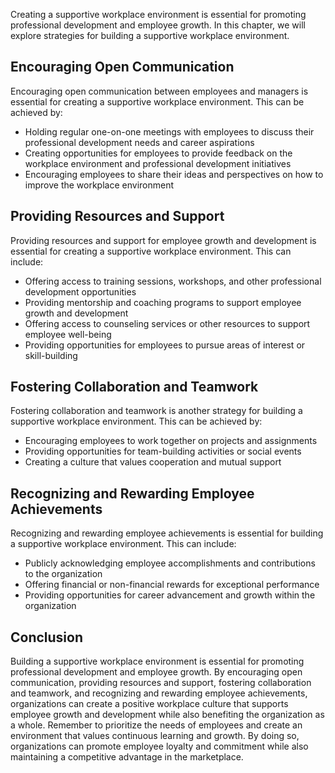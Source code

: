 
Creating a supportive workplace environment is essential for promoting professional development and employee growth. In this chapter, we will explore strategies for building a supportive workplace environment.

Encouraging Open Communication
------------------------------

Encouraging open communication between employees and managers is essential for creating a supportive workplace environment. This can be achieved by:

* Holding regular one-on-one meetings with employees to discuss their professional development needs and career aspirations
* Creating opportunities for employees to provide feedback on the workplace environment and professional development initiatives
* Encouraging employees to share their ideas and perspectives on how to improve the workplace environment

Providing Resources and Support
-------------------------------

Providing resources and support for employee growth and development is essential for creating a supportive workplace environment. This can include:

* Offering access to training sessions, workshops, and other professional development opportunities
* Providing mentorship and coaching programs to support employee growth and development
* Offering access to counseling services or other resources to support employee well-being
* Providing opportunities for employees to pursue areas of interest or skill-building

Fostering Collaboration and Teamwork
------------------------------------

Fostering collaboration and teamwork is another strategy for building a supportive workplace environment. This can be achieved by:

* Encouraging employees to work together on projects and assignments
* Providing opportunities for team-building activities or social events
* Creating a culture that values cooperation and mutual support

Recognizing and Rewarding Employee Achievements
-----------------------------------------------

Recognizing and rewarding employee achievements is essential for building a supportive workplace environment. This can include:

* Publicly acknowledging employee accomplishments and contributions to the organization
* Offering financial or non-financial rewards for exceptional performance
* Providing opportunities for career advancement and growth within the organization

Conclusion
----------

Building a supportive workplace environment is essential for promoting professional development and employee growth. By encouraging open communication, providing resources and support, fostering collaboration and teamwork, and recognizing and rewarding employee achievements, organizations can create a positive workplace culture that supports employee growth and development while also benefiting the organization as a whole. Remember to prioritize the needs of employees and create an environment that values continuous learning and growth. By doing so, organizations can promote employee loyalty and commitment while also maintaining a competitive advantage in the marketplace.
